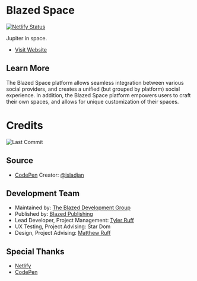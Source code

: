 # Blazed Space

[![Netlify Status](https://api.netlify.com/api/v1/badges/aab79398-3282-4561-82ca-e1c9b92b1648/deploy-status)](https://app.netlify.com/sites/jupiter-blazed-space/deploys)

Jupiter in space.

- [Visit Website](https://jupiter.blazed.space/)

## Learn More
The Blazed Space platform allows seamless integration between various social providers, and creates a unified (but grouped by platform) social experience. In addition, the Blazed Space platform empowers users to craft their own spaces, and allows for unique customization of their spaces.

# Credits
![Last Commit](https://img.shields.io/github/last-commit/tyler-ruff/jupiter?style=for-the-badge "Last Commit")

## Source
- [CodePen](https://codepen.io/isladjan/pen/zYqLxeG)
Creator: [@isladjan](https://codepen.io/isladjan)

## Development Team
- Maintained by: [The Blazed Development Group](https://www.facebook.com/groups/blzdev)
- Published by: [Blazed Publishing](https://blazed.xyz/)
- Lead Developer, Project Management: [Tyler Ruff](https://github.com/tyler-ruff)
- UX Testing, Project Advising: Star Dom
- Design, Project Advising: [Matthew Ruff](https://github.com/matt-ruff)

## Special Thanks
- [Netlify](https://netlify.com/)
- [CodePen](https://codepen.io/)